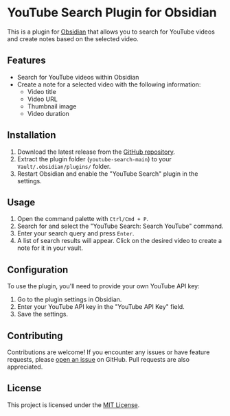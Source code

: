 # YouTube Search Plugin for Obsidian

This is a plugin for [Obsidian](https://obsidian.md) that allows you to search for YouTube videos and create notes based on the selected video.

## Features

- Search for YouTube videos within Obsidian
- Create a note for a selected video with the following information:
  - Video title
  - Video URL
  - Thumbnail image
  - Video duration

## Installation

1. Download the latest release from the [GitHub repository](https://github.com/pustovit/youtube-search/releases).
2. Extract the plugin folder (`youtube-search-main`) to your `Vault/.obsidian/plugins/` folder.
3. Restart Obsidian and enable the "YouTube Search" plugin in the settings.

## Usage

1. Open the command palette with `Ctrl/Cmd + P`.
2. Search for and select the "YouTube Search: Search YouTube" command.
3. Enter your search query and press `Enter`.
4. A list of search results will appear. Click on the desired video to create a note for it in your vault.

## Configuration

To use the plugin, you'll need to provide your own YouTube API key:

1. Go to the plugin settings in Obsidian.
2. Enter your YouTube API key in the "YouTube API Key" field.
3. Save the settings.

## Contributing

Contributions are welcome! If you encounter any issues or have feature requests, please [open an issue](https://github.com/pustovit/youtube-search/issues) on GitHub. Pull requests are also appreciated.

## License

This project is licensed under the [MIT License](LICENSE).
